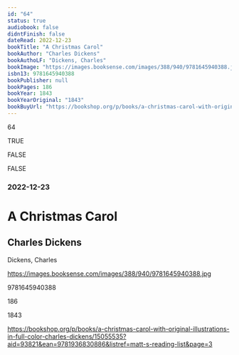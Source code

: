 ```yaml
---
id: "64"
status: true
audiobook: false
didntFinish: false
dateRead: 2022-12-23
bookTitle: "A Christmas Carol"
bookAuthor: "Charles Dickens"
bookAuthoLF: "Dickens, Charles"
bookImage: "https://images.booksense.com/images/388/940/9781645940388.jpg"
isbn13: 9781645940388
bookPublisher: null
bookPages: 186
bookYear: 1843
bookYearOriginal: "1843"
bookBuyUrl: "https://bookshop.org/p/books/a-christmas-carol-with-original-illustrations-in-full-color-charles-dickens/15055535?aid=93821&ean=9781936830886&listref=matt-s-reading-list&page=3"
---
```

64

TRUE

FALSE

FALSE

### 2022-12-23

# A Christmas Carol

## Charles Dickens

Dickens, Charles

https://images.booksense.com/images/388/940/9781645940388.jpg

9781645940388

186

1843

https://bookshop.org/p/books/a-christmas-carol-with-original-illustrations-in-full-color-charles-dickens/15055535?aid=93821&ean=9781936830886&listref=matt-s-reading-list&page=3